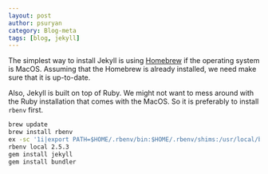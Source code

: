 ```yaml
---
layout: post
author: psuryan
category: Blog-meta
tags: [blog, jekyll]
---
```

The simplest way to install Jekyll is using [Homebrew](https://brew.sh/) if the operating system is MacOS. Assuming that the Homebrew is already installed, we need make sure that it is up-to-date. 

Also, Jekyll is built on top of Ruby. We might not want to mess around with the Ruby installation that comes with the MacOS. So it is preferably to install `rbenv` first.  
```sh
brew update
brew install rbenv
ex -sc '1i|export PATH=$HOME/.rbenv/bin:$HOME/.rbenv/shims:/usr/local/bin:$PATH' -cx ~/.bash_profile
rbenv local 2.5.3
gem install jekyll
gem install bundler
```
